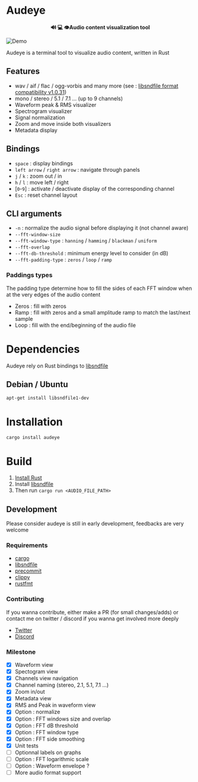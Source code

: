 # Audeye

<p align="center">
    <b> 🔊 💻 👁️Audio content visualization tool</b>
</p>

![Demo](.github/images/audeye_0_2_0.gif)

Audeye is a terminal tool to visualize audio content, written in Rust

## Features
 - wav / aif / flac / ogg-vorbis and many more (see : [libsndfile format compatibility v1.0.31](https://libsndfile.github.io/libsndfile/formats.html))
 - mono / stereo / 5.1 / 7.1 ... (up to 9 channels)
 - Waveform peak & RMS visualizer
 - Spectrogram visualizer
 - Signal normalization
 - Zoom and move inside both visualizers
 - Metadata display

## Bindings
 - `space` : display bindings
 - `left arrow` / `right arrow` : navigate through panels
 - `j` / `k` : zoom out / in
 - `h` / `l` : move left / right
 - [`0`-`9`] : activate / deactivate display of the corresponding channel
 - `Esc` : reset channel layout

## CLI arguments
 - `-n` : normalize the audio signal before displaying it (not channel aware)
 - `--fft-window-size`
 - `--fft-window-type` : `hanning` / `hamming` / `blackman` / `uniform`
 - `--fft-overlap`
 - `--fft-db-threshold` : minimum energy level to consider (in dB)
 - `--fft-padding-type` : `zeros` / `loop` / `ramp`

### Paddings types
The padding type determine how to fill the sides of each FFT window when at the 
very edges of the audio content
 - Zeros : fill with zeros
 - Ramp : fill with zeros and a small amplitude ramp to match the last/next sample
 - Loop : fill with the end/beginning of the audio file

# Dependencies
Audeye rely on Rust bindings to [libsndfile](https://github.com/libsndfile/libsndfile)

## Debian / Ubuntu
```
apt-get install libsndfile1-dev
```

# Installation
```
cargo install audeye
```

# Build
1. [Install Rust](https://www.rust-lang.org/tools/install)
2. Install [libsndfile](#dependencies)
2. Then run `cargo run <AUDIO_FILE_PATH>`

## Development
Please consider audeye is still in early development, feedbacks are very welcome

### Requirements
 - [cargo](https://doc.rust-lang.org/cargo/getting-started/installation.html)
 - [libsndfile](#dependencies)
 - [precommit](https://pre-commit.com/#install)
 - [clippy](https://github.com/rust-lang/rust-clippy)
 - [rustfmt](https://github.com/rust-lang/rustfmt)

### Contributing
If you wanna contribute, either make a PR (for small changes/adds) or contact me
on twitter / discord if you wanna get involved more deeply
 - [Twitter](https://twitter.com/Groumpf_)
 - [Discord](https://discordapp.com/users/Groumpf#2353)

### Milestone
 - [x] Waveform view
 - [x] Spectogram view
 - [x] Channels view navigation
 - [x] Channel naming (stereo, 2.1, 5.1, 7.1 ...)
 - [x] Zoom in/out
 - [x] Metadata view
 - [x] RMS and Peak in waveform view
 - [x] Option : normalize
 - [x] Option : FFT windows size and overlap
 - [x] Option :  FFT dB threshold
 - [x] Option : FFT window type
 - [x] Option : FFT side smoothing
 - [x] Unit tests
 - [ ] Optionnal labels on graphs
 - [ ] Option : FFT logarithmic scale
 - [ ] Option : Waveform envelope ?
 - [ ] More audio format support
